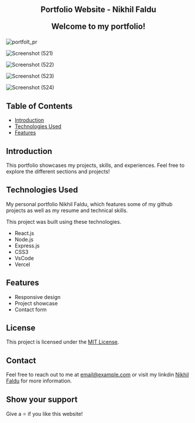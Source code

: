 <h2 align="center">
  Portfolio Website - Nikhil Faldu
  <p>Welcome to my portfolio!</p>
</h2>

![portfolt_pr](https://github.com/user-attachments/assets/c9499968-4ca3-422d-8a56-3f6ad9932c7b)

![Screenshot (521)](https://github.com/user-attachments/assets/e5e62d29-960e-4b32-8107-693d60407c7c)

![Screenshot (522)](https://github.com/user-attachments/assets/914f91b8-6225-4b78-acc8-003d694f3ca2)

![Screenshot (523)](https://github.com/user-attachments/assets/3b08052f-9a37-4ae2-8992-5c15fb4c5339)

![Screenshot (524)](https://github.com/user-attachments/assets/8ace5b5a-8d16-4117-a72a-748fc3ccb26f)

## Table of Contents

- [Introduction](#introduction)
- [Technologies Used](#technologies-used)
- [Features](#features)

## Introduction

This portfolio showcases my projects, skills, and experiences. Feel free to explore the different sections and projects!

## Technologies Used

My personal portfolio Nikhil Faldu, which features some of my github projects as well as my resume and technical skills.<br/>

This project was built using these technologies.
 
- React.js
- Node.js
- Express.js
- CSS3
- VsCode
- Vercel

## Features

- Responsive design
- Project showcase
- Contact form

## License

This project is licensed under the [MIT License](LICENSE).

## Contact

Feel free to reach out to me at [email@example.com](mailto:nikhilfaldu2003@gmail.com) or visit my linkdin <a href="https://www.linkedin.com/in/nikhil-faldu/" target="_blank">Nikhil Faldu</a> for more information.

## Show your support

Give a ⭐ if you like this website!
